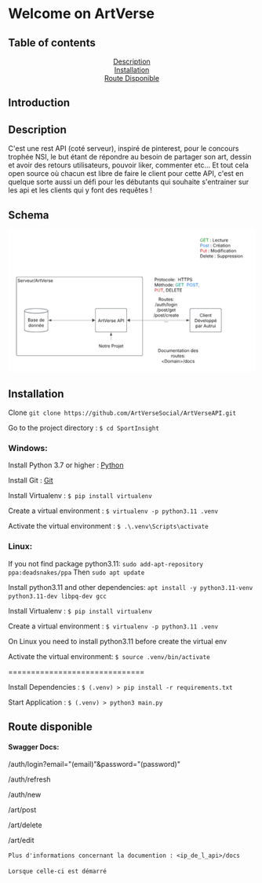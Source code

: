 # Welcome on ArtVerse

## Table of contents

<p align="center">
    <a href="#description">Description</a><br />
    <a href="#installation">Installation</a><br />
    <a href="#route-disponible">Route Disponible</a>
</p>

## Introduction

## Description

C'est une rest API (coté serveur), inspiré de pinterest, pour le concours trophée NSI, le but étant de répondre au besoin de partager son art, dessin et avoir des retours utilisateurs, pouvoir liker, commenter etc...
Et tout cela open source où chacun est libre de faire le client pour cette API, c'est en quelque sorte aussi un défi pour les débutants qui souhaite s'entrainer sur les api et les clients qui y font des requêtes !

## Schema
![Schema](docs/schema.png)

## Installation

Clone `git clone https://github.com/ArtVerseSocial/ArtVerseAPI.git`

Go to the project directory : `$ cd SportInsight`

### Windows:
Install Python 3.7 or higher : [Python](https://www.python.org/downloads/)

Install Git : [Git](https://git-scm.com/downloads)

Install Virtualenv : `$ pip install virtualenv`

Create a virtual environment : `$ virtualenv -p python3.11 .venv `

Activate the virtual environment : `$ .\.venv\Scripts\activate`

### Linux:

If you not find package python3.11: `sudo add-apt-repository ppa:deadsnakes/ppa` Then `sudo apt update`

Install python3.11 and other dependencies: `apt install -y python3.11-venv python3.11-dev libpq-dev gcc`

Install Virtualenv : `$ pip install virtualenv`

Create a virtual environment : `$ virtualenv -p python3.11 .venv `

On Linux you need to install python3.11 before create the virtual env

Activate the virtual environment: `$ source .venv/bin/activate`

==============================

Install Dependencies : `$ (.venv) > pip install -r requirements.txt`

Start Application : `$ (.venv) > python3 main.py`

## Route disponible

#### Swagger Docs:

/auth/login?email="(email)"&password="(password)"

/auth/refresh

/auth/new

/art/post

/art/delete

/art/edit

```
Plus d'informations concernant la documention : <ip_de_l_api>/docs

Lorsque celle-ci est démarré
```
